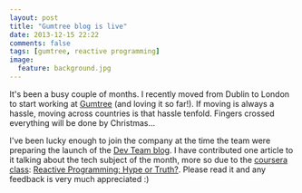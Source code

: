 ```yaml
---
layout: post
title: "Gumtree blog is live"
date: 2013-12-15 22:22
comments: false
tags: [gumtree, reactive programming]
image:
  feature: background.jpg
---
```

It's been a busy couple of months. I recently moved from Dublin to London to start working at [Gumtree](http://www.gumtree.com/) (and loving it so far!). If moving is always a hassle, moving across countries is that hassle tenfold. Fingers crossed everything will be done by Christmas...
<!-- more -->

I've been lucky enough to join the company at the time the team were preparing the launch of the [Dev Team blog](http://www.gumtree.com/devteam/). I have contributed one article to it talking about the tech subject of the month, more so due to the [coursera class](https://www.coursera.org/course/reactive): [Reactive Programming: Hype or Truth?](http://www.gumtree.com/devteam/reactive-programming-hype-or-truth.html). Please read it and any feedback is very much appreciated :)

